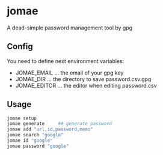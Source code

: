 # jomae

A dead-simple password management tool by gpg

## Config

You need to define next environment variables:

- JOMAE_EMAIL ... the email of your gpg key
- JOMAE_DIR ... the directory to save password.csv.gpg
- JOMAE_EDITOR ... the editor when editing password.csv

## Usage

```bash
jomae setup
jomae generate     ## generate password
jomae add "url,id,password,memo"
jomae search "google"
jomae id "google"
jomae password "google"
```
